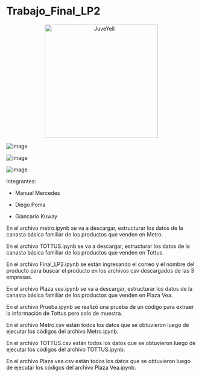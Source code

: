 # Trabajo_Final_LP2

<div>
<p style = 'text-align:center;'>
<img src="https://user-images.githubusercontent.com/69254697/182523285-c1cff0ad-c8f0-4ed1-ac6f-798f76cc1e03.png" alt="JuveYell" width="300px">
</p>
</div>

![image](https://user-images.githubusercontent.com/69254697/182523285-c1cff0ad-c8f0-4ed1-ac6f-798f76cc1e03.png)

![image](https://user-images.githubusercontent.com/69254697/182523332-9f880f2f-c674-4386-a992-734052df2c27.png)

![image](https://user-images.githubusercontent.com/69254697/182523394-79c83ddd-35c2-4c26-a928-f64c92d9f0c2.png)


Integrantes:

- Manuel Mercedes

- Diego Poma    

- Giancarlo Kuway

En el archivo metro.ipynb se va a descargar, estructurar los datos de la canasta básica familiar de los productos que venden en Metro.

En el archivo TOTTUS.ipynb se va a descargar, estructurar los datos de la canasta básica familiar de los productos que venden en Tottus.

En el archivo Final_LP2.ipynb se están ingresando el correo y el nombre del producto para buscar el producto en los archivos csv descargados de las 3 empresas.

En el archivo Plaza vea.ipynb se va a descargar, estructurar los datos de la canasta básica familiar de los productos que venden en Plaza Vea.

En el archivo Prueba.ipynb se realizó una prueba de un código para extraer la información de Tottus pero solo de muestra.

En el archivo Metro.csv están todos los datos que se obtuvieron luego de ejecutar los códigos del archivo Metro.ipynb.

En el archivo TOTTUS.csv están todos los datos que se obtuvieron luego de ejecutar los códigos del archivo TOTTUS.ipynb.

En el archivo Plaza vea.csv están todos los datos que se obtuvieron luego de ejecutar los códigos del archivo Plaza Vea.ipynb.
